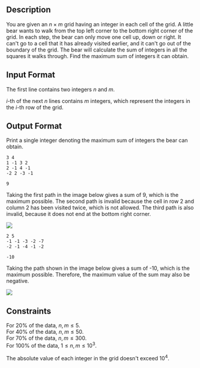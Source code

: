 ## Description

You are given an $n \times m$ grid having an integer in each cell of the grid. A little bear wants to walk from the top left corner to the bottom right corner of the grid. In each step, the bear can only move one cell up, down or right. It can't go to a cell that it has already visited earlier, and it can't go out of the boundary of the grid. The bear will calculate the sum of integers in all the squares it walks through. Find the maximum sum of integers it can obtain.

## Input Format

The first line contains two integers $n$ and $m$.

$i$-th of the next $n$ lines contains $m$ integers, which represent the integers in the $i$-th row of the grid.

## Output Format

Print a single integer denoting the maximum sum of integers the bear can obtain.

```input1
3 4
1 -1 3 2
2 -1 4 -1
-2 2 -3 -1
```
```output1
9
```

Taking the first path in the image below gives a sum of 9, which is the maximum possible. The second path is invalid because the cell in row 2 and column 2 has been visited twice, which is not allowed. The third path is also invalid, because it does not end at the bottom right corner.

![](file://CSPJ2020D_1.png)

```input2
2 5
-1 -1 -3 -2 -7
-2 -1 -4 -1 -2
```
```output2
-10
```

Taking the path shown in the image below gives a sum of -10, which is the maximum possible. Therefore, the maximum value of the sum may also be negative.

![](file://CSPJ2020D_2.png)

## Constraints

For $20\%$ of the data, $n, m \le 5$.\
For $40\%$ of the data, $n, m \le 50$.\
For $70\%$ of the data, $n, m \le 300$.\
For $100\%$ of the data, $1 \le n, m \le 10^3$.

The absolute value of each integer in the grid doesn't exceed $10^4$.
